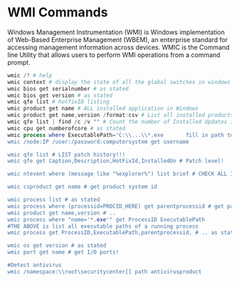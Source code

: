 # WMI Commands

Windows Management Instrumentation (WMI) is Windows implementation of Web-Based Enterprise Management (WBEM), an enterprise standard for accessing management information across devices. WMIC is the Command line Utility that allows users to perform WMI operations from a command prompt.

```powershell
wmic /? # help 
wmic context # display the state of all the global switches in windows
wmic bios get serialnumber # as stated
wmic bios get version # as stated
wmic qfe list # hotfixID listing
wmic product get name # ALL installed application in Windows
wmic product get name,version /format:csv # List all installed products and version
wmic qfe list | find /c /v "" # Count the number of Installed Updates in windows
wmic cpu get numberofcore # as stated
wmic process where ExecutablePath='C:\\...\\*.exe       fill in path to find Process of a system32 or other .exe
wmic /node:IP /user:/password:computersystem get username 

wmic qfe list # LIST patch history!!!
wmic qfe get Caption,Description,HotFixId,InstalledOn # Patch level!

wmic ntevent where (message like "%explorer%") list brief # CHECK ALL INTERNET EXPLORER LOGS

wmic csproduct get name # get product system id

wmic process list # as stated 
wmic process where (processid=PROCID_HERE) get parentprocessid # get parent process
wmic product get name,version # ..
wmic process where "name='*.exe'" get ProcessID ExecutablePath
#THE ABOVE is list all executable paths of a running process
wmic process get ProcessID,ExecutablePath,parentprocessid, # .. as stated

wmic os get version # as stated
wmic port get name # get I/O ports!

#Detect antivirus 
wmic /namespace:\\root\securitycenter[] path antivirusproduct
```
